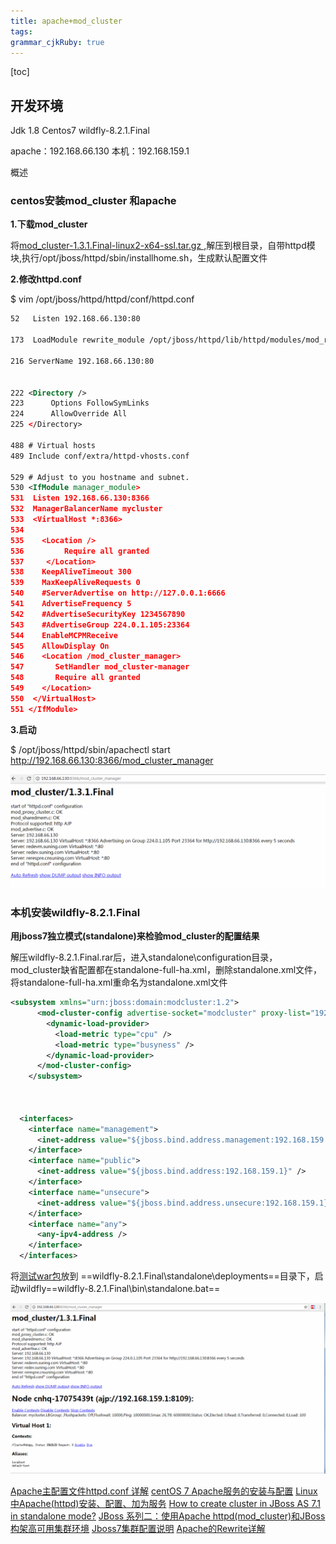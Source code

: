 ```yaml
---
title: apache+mod_cluster
tags: 
grammar_cjkRuby: true
---
```

[toc]

## 开发环境
Jdk 1.8
Centos7
wildfly-8.2.1.Final

apache：192.168.66.130
本机：192.168.159.1

概述
### centos安装mod_cluster 和apache

**1.下载mod_cluster**

将[mod_cluster-1.3.1.Final-linux2-x64-ssl.tar.gz ](http://mod-cluster.jboss.org/mod_cluster/downloads/1-3-1-Final-bin),解压到根目录，自带httpd模块,执行/opt/jboss/httpd/sbin/installhome.sh，生成默认配置文件


**2.修改httpd.conf**

$ vim /opt/jboss/httpd/httpd/conf/httpd.conf

``` xml
52   Listen 192.168.66.130:80

173  LoadModule rewrite_module /opt/jboss/httpd/lib/httpd/modules/mod_rewrite.so

216 ServerName 192.168.66.130:80


222 <Directory />
223      Options FollowSymLinks
224      AllowOverride All
225 </Directory>

488 # Virtual hosts
489 Include conf/extra/httpd-vhosts.conf

529 # Adjust to you hostname and subnet.
530 <IfModule manager_module>
531  Listen 192.168.66.130:8366
532  ManagerBalancerName mycluster
533  <VirtualHost *:8366>
534  
535    <Location />
536         Require all granted
537     </Location> 
538    KeepAliveTimeout 300
539    MaxKeepAliveRequests 0
540    #ServerAdvertise on http://127.0.0.1:6666
541    AdvertiseFrequency 5
542    #AdvertiseSecurityKey 1234567890
543    #AdvertiseGroup 224.0.1.105:23364
544    EnableMCPMReceive
545    AllowDisplay On
546    <Location /mod_cluster_manager>
547       SetHandler mod_cluster-manager
548       Require all granted
549    </Location>
550  </VirtualHost>
551 </IfModule>
```
**3.启动**

$ /opt/jboss/httpd/sbin/apachectl start
http://192.168.66.130:8366/mod_cluster_manager

![](./images/1527242837841.jpg)

###  本机安装wildfly-8.2.1.Final
**用jboss7独立模式(standalone)来检验mod_cluster的配置结果**

解压wildfly-8.2.1.Final.rar后，进入standalone\configuration目录，mod_cluster缺省配置都在standalone-full-ha.xml，删除standalone.xml文件，将standalone-full-ha.xml重命名为standalone.xml文件
``` xml
<subsystem xmlns="urn:jboss:domain:modcluster:1.2">
      <mod-cluster-config advertise-socket="modcluster" proxy-list="192.168.66.130:8366" advertise-security-key="1234567890" excluded-contexts="invoker,jbossws,juddi,console" auto-enable-contexts="true" connector="ajp">
        <dynamic-load-provider>
          <load-metric type="cpu" />
          <load-metric type="busyness" />
        </dynamic-load-provider>
      </mod-cluster-config>
    </subsystem>
	
	
	
  <interfaces>
    <interface name="management">
      <inet-address value="${jboss.bind.address.management:192.168.159.1}" />
    </interface>
    <interface name="public">
      <inet-address value="${jboss.bind.address:192.168.159.1}" />
    </interface>
    <interface name="unsecure">
      <inet-address value="${jboss.bind.address.unsecure:192.168.159.1}" />
    </interface>
    <interface name="any">
      <any-ipv4-address />
    </interface>
  </interfaces>
```

将[测试war包](https://github.com/jaysensharma/MiddlewareMagicDemos/blob/master/JBossAS/Cluster/ClusterTest_WebApp/ClusterWebApp.war)放到 ==wildfly-8.2.1.Final\standalone\deployments==目录下，启动wildfly==wildfly-8.2.1.Final\bin\standalone.bat==

![](./images/1527246569506.jpg)






[Apache主配置文件httpd.conf 详解](https://www.linuxidc.com/Linux/2015-02/113921.htm)
[centOS 7 Apache服务的安装与配置](http://blog.51cto.com/13525470/2070375)
[Linux中Apache(httpd)安装、配置、加为服务](https://blog.csdn.net/u010297957/article/details/50751656)
[How to create cluster in JBoss AS 7.1 in standalone mode?](http://middlewaremagic.com/jboss/?p=1952)
[JBoss 系列二：使用Apache httpd(mod_cluster)和JBoss构架高可用集群环境](https://blog.csdn.net/kylinsoong/article/details/12292707/)
[Jboss7集群配置说明](https://blog.csdn.net/xixixi9988/article/details/21651449)
[Apache的Rewrite详解](https://www.jianshu.com/p/103742cccaff)

